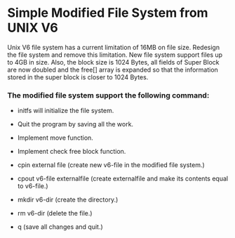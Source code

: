 # Simple Modified File System from UNIX V6
Unix V6 file system has a current limitation of 16MB on file size. Redesign the file system and remove this limitation. New file system support files up to 4GB in size. Also, the block size is 1024 Bytes, all fields of Super Block are now doubled and the free[] array is expanded so that the information stored in the super block is closer to 1024 Bytes.

### The modified file system support the following command:
* initfs will initialize the file system.

* Quit the program by saving all the work.

* Implement move function.

* Implement check free block function.

* cpin external file 
(create new v6-file in the modified file system.)
* cpout v6-file externalfile
(create externalfile and make its contents equal to v6-file.)
* mkdir v6-dir
(create the directory.)
* rm v6-dir
(delete the file.)
* q
(save all changes and quit.)

